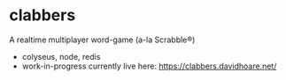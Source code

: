 # clabbers
A realtime multiplayer word-game (a-la Scrabble®)
- colyseus, node, redis
- work-in-progress currently live here: https://clabbers.davidhoare.net/